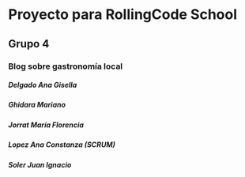 # Proyecto para RollingCode School
## Grupo 4
### Blog sobre gastronomía local
##### Delgado Ana Gisella
##### Ghidara Mariano
##### Jorrat María Florencia
##### Lopez Ana Constanza (SCRUM)
##### Soler Juan Ignacio
